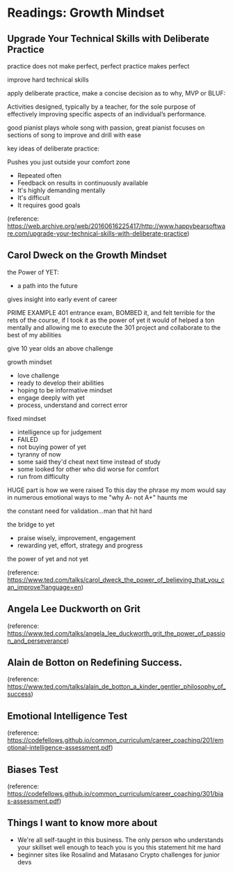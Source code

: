 # Readings: Growth Mindset 

##  Upgrade Your Technical Skills with Deliberate Practice

practice does not make perfect, perfect practice makes perfect

improve hard technical skills

apply deliberate practice, make a concise decision as to why, MVP or BLUF:

Activities designed, typically by a teacher, for the sole purpose of effectively improving specific aspects of an individual’s performance.

good pianist plays whole song with passion, great pianist focuses on sections of song to improve and drill with ease 

key ideas of deliberate practice:

Pushes you just outside your comfort zone

- Repeated often
- Feedback on results in continuously available
- It's highly demanding mentally
- It's difficult
- It requires good goals

(reference: https://web.archive.org/web/20160616225417/http://www.happybearsoftware.com/upgrade-your-technical-skills-with-deliberate-practice)

##  Carol Dweck on the Growth Mindset

the Power of YET:
- a path into the future 

gives insight into early event of career

PRIME EXAMPLE 401 entrance exam, BOMBED it, and felt terrible for the rets of the course, if I took it as the power of yet it would of helped a ton mentally and allowing me to execute the 301 project and collaborate to the best of my abilities

give 10 year olds an above challenge 

growth mindset
- love challenge 
- ready to develop their abilities 
- hoping to be informative mindset 
- engage deeply with yet 
- process, understand and correct error 

fixed mindset 
- intelligence up for judgement 
- FAILED 
- not buying power of yet 
- tyranny of now 
- some said they'd cheat next time instead of study 
- some looked for other who did worse for comfort 
- run from difficulty 

HUGE part is how we were raised
To this day the phrase my mom would say in numerous emotional ways to me "why A- not A+" haunts me  

the constant need for validation...man that hit hard 

the bridge to yet 
- praise wisely, improvement, engagement 
- rewarding yet, effort, strategy and progress 

the power of yet and not yet



(reference: https://www.ted.com/talks/carol_dweck_the_power_of_believing_that_you_can_improve?language=en)

##  Angela Lee Duckworth on Grit


(reference: https://www.ted.com/talks/angela_lee_duckworth_grit_the_power_of_passion_and_perseverance)

##  Alain de Botton on Redefining Success.


(reference: https://www.ted.com/talks/alain_de_botton_a_kinder_gentler_philosophy_of_success)

## Emotional Intelligence Test 

(reference: https://codefellows.github.io/common_curriculum/career_coaching/201/emotional-intelligence-assessment.pdf)


## Biases Test 

(reference: https://codefellows.github.io/common_curriculum/career_coaching/301/bias-assessment.pdf)


## Things I want to know more about
- We're all self-taught in this business. The only person who understands your skillset well enough to teach you is you this statement hit me hard 
- beginner sites like Rosalind and Matasano Crypto challenges for junior devs 